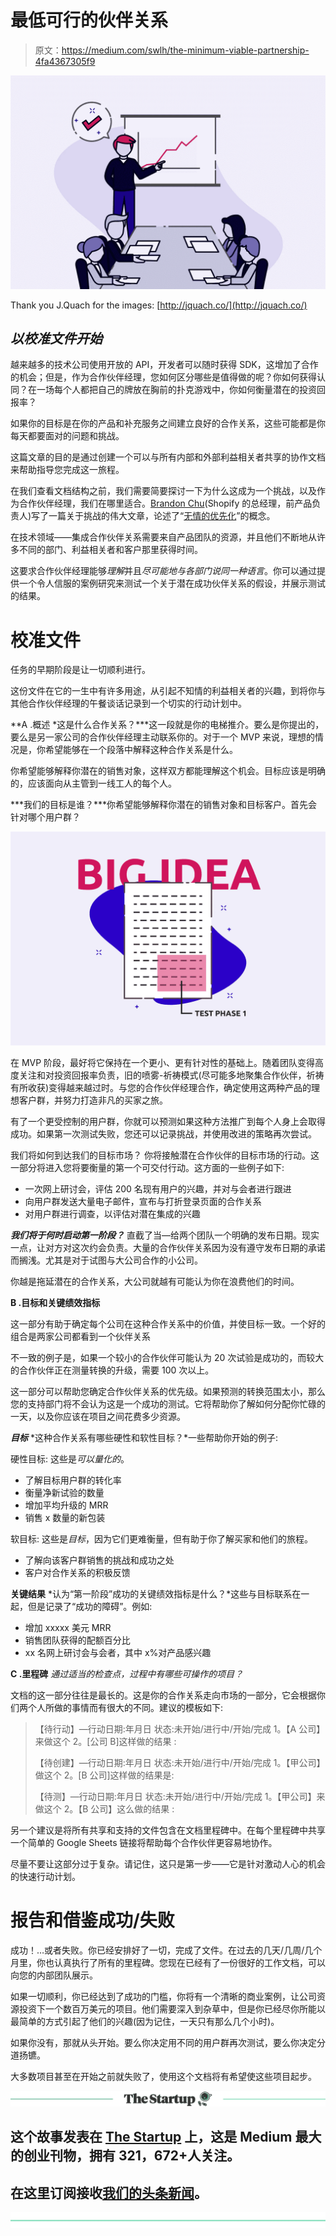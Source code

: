 # 最低可行的伙伴关系

> 原文：<https://medium.com/swlh/the-minimum-viable-partnership-4fa4367305f9>

![](img/a7e6b850387f722361d361d544bbb087.png)

Thank you J.Quach for the images: [http://jquach.co/](http://jquach.co/)

## *以校准文件开始*

越来越多的技术公司使用开放的 API，开发者可以随时获得 SDK，这增加了合作的机会；但是，作为合作伙伴经理，您如何区分哪些是值得做的呢？你如何获得认同？在一场每个人都把自己的牌放在胸前的扑克游戏中，你如何衡量潜在的投资回报率？

如果你的目标是在你的产品和补充服务之间建立良好的合作关系，这些可能都是你每天都要面对的问题和挑战。

这篇文章的目的是通过创建一个可以与所有内部和外部利益相关者共享的协作文档来帮助指导您完成这一旅程。

在我们查看文档结构之前，我们需要简要探讨一下为什么这成为一个挑战，以及作为合作伙伴经理，我们在哪里适合。[Brandon Chu](https://blackboxofpm.com/@brandonmchu)(Shopify 的总经理，前产品负责人)写了一篇关于挑战的伟大文章，论述了“[无情的优先化](https://blackboxofpm.com/ruthless-prioritization-e4256e3520a9)”的概念。

在技术领域——集成合作伙伴关系需要来自产品团队的资源，并且他们不断地从许多不同的部门、利益相关者和客户那里获得时间。

这要求合作伙伴经理能够*理解*并且*尽可能地与各部门说同一种语言*。你可以通过提供一个令人信服的案例研究来测试一个关于潜在成功伙伴关系的假设，并展示测试的结果。

# 校准文件

任务的早期阶段是让一切顺利进行。

这份文件在它的一生中有许多用途，从引起不知情的利益相关者的兴趣，到将你与其他合作伙伴经理的午餐谈话记录到一个切实的行动计划中。

**A .概述
*这是什么合作关系？***这一段就是你的电梯推介。要么是你提出的，要么是另一家公司的合作伙伴经理主动联系你的。对于一个 MVP 来说，理想的情况是，你希望能够在一个段落中解释这种合作关系是什么。

你希望能够解释你潜在的销售对象，这样双方都能理解这个机会。目标应该是明确的，应该面向从主管到一线工人的每个人。

***我们的目标是谁？***你希望能够解释你潜在的销售对象和目标客户。首先会针对哪个用户群？

![](img/f2028ed06dd07da60e95d556c92c8826.png)

在 MVP 阶段，最好将它保持在一个更小、更有针对性的基础上。随着团队变得高度关注和对投资回报率负责，旧的喷雾-祈祷模式(尽可能多地聚集合作伙伴，祈祷有所收获)变得越来越过时。与您的合作伙伴经理合作，确定使用这两种产品的理想客户群，并努力打造非凡的买家之旅。

有了一个更受控制的用户群，你就可以预测如果这种方法推广到每个人身上会取得成功。如果第一次测试失败，您还可以记录挑战，并使用改进的策略再次尝试。

我们将如何到达我们的目标市场？
你将接触潜在合作伙伴的目标市场的行动。这一部分将进入您将要衡量的第一个可交付行动。这方面的一些例子如下:

*   一次网上研讨会，评估 200 名现有用户的兴趣，并对与会者进行跟进
*   向用户群发送大量电子邮件，宣布与打折登录页面的合作关系
*   对用户群进行调查，以评估对潜在集成的兴趣

***我们将于何时启动第一阶段？*** 直截了当—给两个团队一个明确的发布日期。现实一点，让对方对这次约会负责。大量的合作伙伴关系因为没有遵守发布日期的承诺而搁浅。尤其是对于试图与大公司合作的小公司。

你越是拖延潜在的合作关系，大公司就越有可能认为你在浪费他们的时间。

**B .目标和关键绩效指标**

这一部分有助于确定每个公司在这种合作关系中的价值，并使目标一致。一个好的组合是两家公司都看到一个伙伴关系

不一致的例子是，如果一个较小的合作伙伴可能认为 20 次试验是成功的，而较大的合作伙伴正在测量转换的升级，需要 100 次以上。

这一部分可以帮助您确定合作伙伴关系的优先级。如果预测的转换范围太小，那么您的支持部门将不会认为这是一个成功的测试。它将帮助你了解如何分配你忙碌的一天，以及你应该在项目之间花费多少资源。

***目标*** *这种合作关系有哪些硬性和软性目标？*一些帮助你开始的例子:

硬性目标:
这些是*可以量化的*。

*   了解目标用户群的转化率
*   衡量净新试验的数量
*   增加平均升级的 MRR
*   销售 x 数量的新包装

软目标:
这些是*目标*，因为它们更难衡量，但有助于你了解买家和他们的旅程。

*   了解向该客户群销售的挑战和成功之处
*   客户对合作关系的积极反馈

**关键结果** *认为“第一阶段”成功的关键绩效指标是什么？*这些与目标联系在一起，但是记录了“成功的障碍”。例如:

*   增加 xxxxx 美元 MRR
*   销售团队获得的配额百分比
*   xx 名网上研讨会与会者，其中 x%对产品感兴趣

**C .里程碑** *通过适当的检查点，过程中有哪些可操作的项目？*

文档的这一部分往往是最长的。这是你的合作关系走向市场的一部分，它会根据你们两个人所做的事情而有很大的不同。建议的模板如下:

> 【待行动】—行动日期:年月日
> 状态:未开始/进行中/开始/完成
> 1。【A 公司】来做这个
> 2。[公司 B]这样做的结果
> :
> 
> 【待创建】—行动日期:年月日
> 状态:未开始/进行中/开始/完成
> 1。【甲公司】做这个
> 2。[B 公司]这样做的结果是:
> 
> 【待测】—行动日期:年月日
> 状态:未开始/进行中/开始/完成
> 1。【甲公司】来做这个
> 2。【B 公司】这么做的结果
> :

另一个建议是将所有共享和支持的文件包含在文档里程碑中。在每个里程碑中共享一个简单的 Google Sheets 链接将帮助每个合作伙伴更容易地协作。

尽量不要让这部分过于复杂。请记住，这只是第一步——它是针对激动人心的机会的快速行动计划。

# 报告和借鉴成功/失败

成功！…或者失败。你已经安排好了一切，完成了文件。在过去的几天/几周/几个月里，你也认真执行了所有的里程碑。您现在已经有了一份很好的工作文档，可以向您的内部团队展示。

如果一切顺利，你已经达到了成功的门槛，你将有一个清晰的商业案例，让公司资源投资下一个数百万美元的项目。他们需要深入到杂草中，但是你已经尽你所能以最简单的方式引起了他们的兴趣(因为记住，一天只有那么几个小时)。

如果你没有，那就从头开始。要么你决定用不同的用户群再次测试，要么你决定分道扬镳。

大多数项目甚至在开始之前就失败了，使用这个文档将有希望使这些项目起步。

[![](img/308a8d84fb9b2fab43d66c117fcc4bb4.png)](https://medium.com/swlh)

## 这个故事发表在 [The Startup](https://medium.com/swlh) 上，这是 Medium 最大的创业刊物，拥有 321，672+人关注。

## 在这里订阅接收[我们的头条新闻](http://growthsupply.com/the-startup-newsletter/)。

[![](img/b0164736ea17a63403e660de5dedf91a.png)](https://medium.com/swlh)